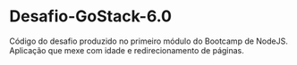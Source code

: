 # Desafio-GoStack-6.0
Código do desafio produzido no primeiro módulo do Bootcamp de NodeJS. Aplicação que mexe com idade e redirecionamento de páginas.

